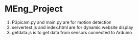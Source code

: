 # MEng_Project
1. P3picam.py and main.py are for motion detection
2. servertest.js and index.html are for dynamic website display
3. getdata.js is to get data from sensors connected to Arduino
